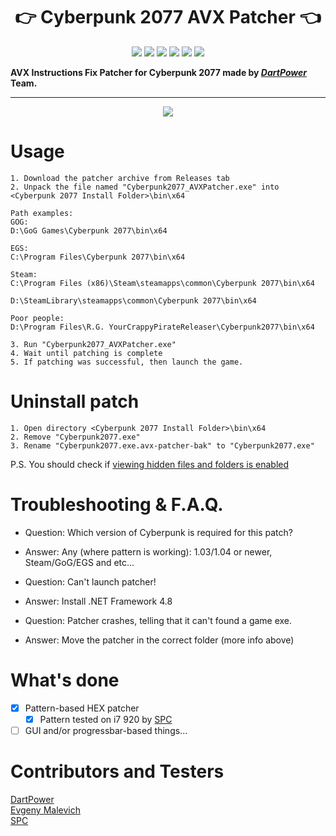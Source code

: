 <h1 align="center">👉 Cyberpunk 2077 AVX Patcher 👈</h1>

<p align="center">

<img src="https://img.shields.io/badge/written%20by-dartpower-blue.svg" >

<img src="https://badges.frapsoft.com/os/v1/open-source.svg?v=103" >

<img src="https://img.shields.io/github/stars/dpteam/Cyberpunk2077_AVXPatcher.svg?style=flat">

<img src="https://img.shields.io/github/languages/top/dpteam/Cyberpunk2077_AVXPatcher.svg">

<img src="https://img.shields.io/github/issues/dpteam/Cyberpunk2077_AVXPatcher.svg">

<img src="https://img.shields.io/github/downloads/dpteam/Cyberpunk2077_AVXPatcher/total.svg">

</p>

**AVX Instructions Fix Patcher for Cyberpunk 2077 made by _[DartPower](https://github.com/dartpower)_ Team.**

---

<p align="center">
<img src="https://user-images.githubusercontent.com/2005369/102132915-50042500-3e65-11eb-89de-710c9ba3857e.gif">
</p>

# Usage

```
1. Download the patcher archive from Releases tab
2. Unpack the file named "Cyberpunk2077_AVXPatcher.exe" into <Cyberpunk 2077 Install Folder>\bin\x64

Path examples:
GOG:
D:\GoG Games\Cyberpunk 2077\bin\x64

EGS:
C:\Program Files\Cyberpunk 2077\bin\x64

Steam:
C:\Program Files (x86)\Steam\steamapps\common\Cyberpunk 2077\bin\x64

D:\SteamLibrary\steamapps\common\Cyberpunk 2077\bin\x64

Poor people:
D:\Program Files\R.G. YourCrappyPirateReleaser\Cyberpunk2077\bin\x64

3. Run "Cyberpunk2077_AVXPatcher.exe"
4. Wait until patching is complete
5. If patching was successful, then launch the game.
```

# Uninstall patch

```
1. Open directory <Cyberpunk 2077 Install Folder>\bin\x64
2. Remove "Cyberpunk2077.exe"
3. Rename "Cyberpunk2077.exe.avx-patcher-bak" to "Cyberpunk2077.exe"
```

P.S. You should check if [viewing hidden files and folders is enabled](https://support.microsoft.com/en-us/windows/show-hidden-files-0320fe58-0117-fd59-6851-9b7f9840fdb2)

# Troubleshooting & F.A.Q.

* Question: Which version of Cyberpunk is required for this patch?

* Answer: Any (where pattern is working): 1.03/1.04 or newer, Steam/GoG/EGS and etc...

* Question: Can't launch patcher!

* Answer: Install .NET Framework 4.8

* Question: Patcher crashes, telling that it can't found a game exe.

* Answer: Move the patcher in the correct folder (more info above)

# What's done

 - [x] Pattern-based HEX patcher
   - [x] Pattern tested on i7 920 by [SPC](https://vk.com/spc_elite)
 - [ ] GUI and/or progressbar-based things...

# Contributors and Testers
[DartPower](https://github.com/dartpower)  
[Evgeny Malevich](https://github.com/m4l3vich)  
[SPC](https://vk.com/spc_elite)  
